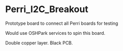 # Perri_I2C_Breakout

Prototype board to connect all Perri boards for testing

Would use OSHPark services to spin this board.

Double copper layer. Black PCB.
